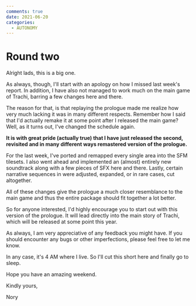 ```yaml
---
comments: true
date: 2021-06-20
categories:
  - AUTONOMY
---
```


# Round two
Alright lads, this is a big one.

As always, though, I'll start with an apology on how I missed last week's report. In addition, I have also not managed to work much on the main game of Trachi, barring a few changes here and there.

The reason for that, is that replaying the prologue made me realize how very much lacking it was in many different respects. Remember how I said that I'd actually remake it at some point after I released the main game? Well, as it turns out, I've changed the schedule again. 

**It is with great pride (actually true) that I have just released the second, revisited and in many different ways remastered version of the prologue.**

For the last week, I've ported and remapped every single area into the SFM tilesets. I also went ahead and implemented an (almost) entirely new soundtrack along with a few pieces of SFX here and there. Lastly, certain narrative sequences in were adjusted, expanded, or in rare cases, cut altogether.

All of these changes give the prologue a much closer resemblance to the main game and thus the entire package should fit together a lot better.

So for anyone interested, I'd highly encourage you to start out with this version of the prologue. It will lead directly into the main story of Trachi, which will be released at some point this year.

As always, I am very appreciative of any feedback you might have. If you should encounter any bugs or other imperfections, please feel free to let me know.

In any case, it's 4 AM where I live. So I'll cut this short here and finally go to sleep.

Hope you have an amazing weekend.

Kindly yours,

Nory
